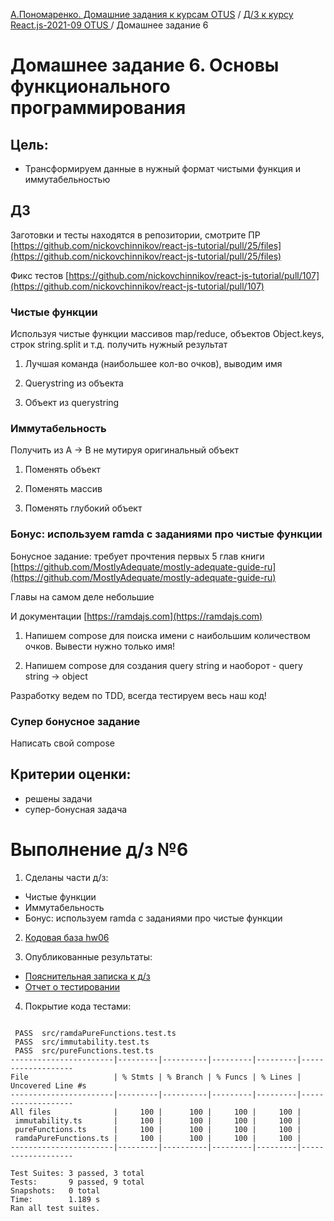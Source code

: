 [А.Пономаренко. Домашние задания к курсам OTUS](../../README.md) / [Д/З к курсу React.js-2021-09 OTUS ](../README.md) / Домашнее задание 6

# Домашнее задание 6. Основы функционального программирования

## Цель:

* Трансформируем данные в нужный формат чистыми функция и иммутабельностью

## ДЗ

Заготовки и тесты находятся в репозитории, смотрите ПР
[https://github.com/nickovchinnikov/react-js-tutorial/pull/25/files](https://github.com/nickovchinnikov/react-js-tutorial/pull/25/files)

Фикс тестов [https://github.com/nickovchinnikov/react-js-tutorial/pull/107](https://github.com/nickovchinnikov/react-js-tutorial/pull/107)

### Чистые функции

Используя чистые функции массивов map/reduce, объектов Objeсt.keys, строк string.split и т.д. получить нужный результат

1. Лучшая команда (наибольшее кол-во очков), выводим имя

2. Querystring из объекта

3. Объект из querystring

### Иммутабельность

Получить из A -> B не мутируя оригинальный объект

1. Поменять объект

2. Поменять массив

3. Поменять глубокий объект

### Бонус: используем ramda с заданиями про чистые функции

Бонусное задание: требует прочтения первых 5 глав книги [https://github.com/MostlyAdequate/mostly-adequate-guide-ru](https://github.com/MostlyAdequate/mostly-adequate-guide-ru)

Главы на самом деле небольшие

И документации [https://ramdajs.com](https://ramdajs.com)

1. Напишем compose для поиска имени с наибольшим количеством очков. Вывести нужно только имя!

2. Напишем compose для создания query string и наоборот - query string -> object

Разработку ведем по TDD, всегда тестируем весь наш код!


### Супер бонусное задание

Написать свой compose


## Критерии оценки:

 * решены задачи
 * супер-бонусная задача


# Выполнение д/з №6

1. Сделаны части д/з:
  * Чистые функции
  * Иммутабельность
  * Бонус: используем ramda с заданиями про чистые функции

2. [Кодовая база hw06](https://github.com/alexanderpono/ponomarenko-alex-otus/commits/react-hw6)

3. Опубликованные результаты:
* [Пояснительная записка к д/з](https://alexanderpono.github.io/ponomarenko-alex-otus/react-2021-09/hw06/)
* [Отчет о тестировании](https://alexanderpono.github.io/ponomarenko-alex-otus/react-2021-09/hw06/test-report/testResult.html)

4. Покрытие кода тестами:

```

 PASS  src/ramdaPureFunctions.test.ts
 PASS  src/immutability.test.ts
 PASS  src/pureFunctions.test.ts
-----------------------|---------|----------|---------|---------|-------------------
File                   | % Stmts | % Branch | % Funcs | % Lines | Uncovered Line #s 
-----------------------|---------|----------|---------|---------|-------------------
All files              |     100 |      100 |     100 |     100 |                   
 immutability.ts       |     100 |      100 |     100 |     100 |                   
 pureFunctions.ts      |     100 |      100 |     100 |     100 |                   
 ramdaPureFunctions.ts |     100 |      100 |     100 |     100 |                   
-----------------------|---------|----------|---------|---------|-------------------

Test Suites: 3 passed, 3 total
Tests:       9 passed, 9 total
Snapshots:   0 total
Time:        1.189 s
Ran all test suites.


```



